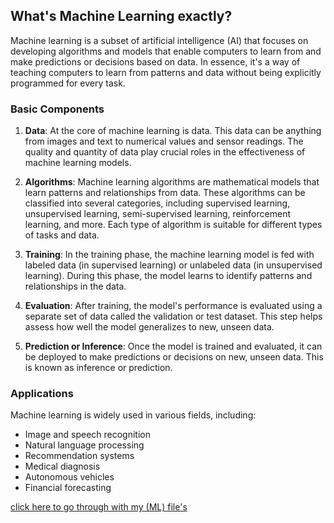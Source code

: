 ## What's Machine Learning exactly?

Machine learning is a subset of artificial intelligence (AI) that focuses on developing algorithms and models that enable computers to learn from and make predictions or decisions based on data. In essence, it's a way of teaching computers to learn from patterns and data without being explicitly programmed for every task.

### Basic Components

1. **Data**: At the core of machine learning is data. This data can be anything from images and text to numerical values and sensor readings. The quality and quantity of data play crucial roles in the effectiveness of machine learning models.

2. **Algorithms**: Machine learning algorithms are mathematical models that learn patterns and relationships from data. These algorithms can be classified into several categories, including supervised learning, unsupervised learning, semi-supervised learning, reinforcement learning, and more. Each type of algorithm is suitable for different types of tasks and data.

3. **Training**: In the training phase, the machine learning model is fed with labeled data (in supervised learning) or unlabeled data (in unsupervised learning). During this phase, the model learns to identify patterns and relationships in the data.

4. **Evaluation**: After training, the model's performance is evaluated using a separate set of data called the validation or test dataset. This step helps assess how well the model generalizes to new, unseen data.

5. **Prediction or Inference**: Once the model is trained and evaluated, it can be deployed to make predictions or decisions on new, unseen data. This is known as inference or prediction.

### Applications

Machine learning is widely used in various fields, including:
- Image and speech recognition
- Natural language processing
- Recommendation systems
- Medical diagnosis
- Autonomous vehicles
- Financial forecasting

[click here to go through with my (ML) file's](https://github.com/Rjesh2006/Q_m_l/tree/main/Machine_learning(M.L).md)
